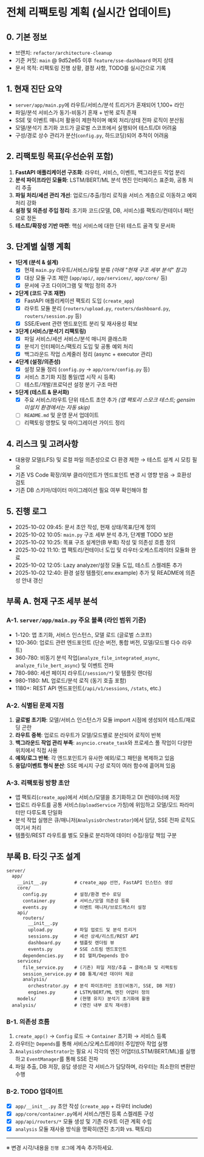 # 전체 리팩토링 계획 (실시간 업데이트)

## 0. 기본 정보
- 브랜치: `refactor/architecture-cleanup`
- 기준 커밋: `main` @ 9d52e65 이후 `feature/sse-dashboard` 머지 상태
- 문서 목적: 리팩토링 진행 상황, 결정 사항, TODO를 실시간으로 기록

## 1. 현재 진단 요약
- `server/app/main.py`에 라우트/서비스/분석 트리거가 혼재되어 1,100+ 라인
- 파일/분석 서비스가 동기-비동기 혼재 + 반복 로직 존재
- SSE 및 이벤트 매니저 활용이 제한적이며 예외 처리/상태 전파 로직이 분산됨
- 모델/분석기 초기화 코드가 글로벌 스코프에서 실행되어 테스트/DI 어려움
- 구성/경로 상수 관리가 분산(`config.py`, 하드코딩)되어 추적이 어려움

## 2. 리팩토링 목표(우선순위 포함)
1. **FastAPI 애플리케이션 구조화**: 라우터, 서비스, 이벤트, 백그라운드 작업 분리
2. **분석 파이프라인 모듈화**: LSTM/BERT/ML 분석 엔진 인터페이스 표준화, 공통 처리 추출
3. **파일 처리/세션 관리 개선**: 업로드/추출/정리 로직을 서비스 계층으로 이동하고 예외 처리 강화
4. **설정 및 의존성 주입 정리**: 초기화 코드(모델, DB, 서비스)를 팩토리/컨테이너 패턴으로 정돈
5. **테스트/확장성 기반 마련**: 핵심 서비스에 대한 단위 테스트 골격 및 문서화

## 3. 단계별 실행 계획
- **1단계 (분석 & 설계)**
  - [x] 현재 `main.py` 라우트/서비스/유틸 분류 *(아래 "현재 구조 세부 분석" 참고)*
  - [x] 대상 모듈 구조 제안 (`app/api/`, `app/services/`, `app/core/` 등)
  - [x] 문서에 구조 다이어그램 및 책임 정의 추가
- **2단계 (코드 구조 재편)**
  - [x] FastAPI 애플리케이션 팩토리 도입 (`create_app`)
  - [x] 라우트 모듈 분리 (`routers/upload.py`, `routers/dashboard.py`, `routers/session.py` 등)
  - [x] SSE/Event 관련 엔드포인트 분리 및 재사용성 확보
- **3단계 (서비스/분석기 리팩토링)**
  - [x] 파일 서비스/세션 서비스/분석 매니저 클래스화
  - [x] 분석기 인터페이스/팩토리 도입 및 공통 예외 처리
  - [x] 백그라운드 작업 스케줄러 정리 (async + executor 관리)
- **4단계 (설정/의존성)**
  - [x] 설정 모듈 정리 (`config.py` → `app/core/config.py` 등)
  - [x] 서비스 초기화 지점 통일(앱 시작 시 등록)
  - [ ] 테스트/개발/프로덕션 설정 분기 구조 마련
- **5단계 (테스트 & 문서화)**
  - [x] 주요 서비스/라우트 단위 테스트 초안 추가 *(앱 팩토리 스모크 테스트; gensim 미설치 환경에서는 자동 skip)*
  - [ ] `README.md` 및 운영 문서 업데이트
  - [ ] 리팩토링 영향도 및 마이그레이션 가이드 정리

## 4. 리스크 및 고려사항
- 대용량 모델(LFS) 및 로컬 파일 의존성으로 CI 환경 제한 → 테스트 설계 시 모킹 필요
- 기존 VS Code 확장/외부 클라이언트가 엔드포인트 변경 시 영향 받음 → 호환성 검토
- 기존 DB 스키마/데이터 마이그레이션 필요 여부 확인해야 함

## 5. 진행 로그
- 2025-10-02 09:45: 문서 초안 작성, 현재 상태/목표/단계 정의
- 2025-10-02 10:05: `main.py` 구조 세부 분석 추가, 단계별 TODO 보완
- 2025-10-02 10:25: 목표 구조 설계안(B 부록) 작성 및 의존성 흐름 정의
- 2025-10-02 11:10: 앱 팩토리/컨테이너 도입 및 라우터·오케스트레이터 모듈화 완료
- 2025-10-02 12:05: Lazy analyzer/설정 모듈 도입, 테스트 스켈레톤 추가
- 2025-10-02 12:40: 환경 설정 템플릿(.env.example) 추가 및 README에 의존성 안내 갱신

## 부록 A. 현재 구조 세부 분석

### A-1. `server/app/main.py` 주요 블록 (라인 범위 기준)
- 1-120: 앱 초기화, 서비스 인스턴스, 모델 로드 (글로벌 스코프)
- 120-360: 업로드 관련 엔드포인트 (단순 버전, 통합 버전, 모델/모드별 다수 라우트)
- 360-780: 비동기 분석 작업(`analyze_file_integrated_async`, `analyze_file_bert_async`) 및 이벤트 전파
- 780-980: 세션 페이지 라우트(`/session/*`) 및 템플릿 렌더링
- 980-1180: ML 업로드/분석 로직 (동기 호출 포함)
- 1180+: REST API 엔드포인트(`/api/v1/sessions`, `/stats`, etc.)

### A-2. 식별된 문제 지점
1. **글로벌 초기화**: 모델/서비스 인스턴스가 모듈 import 시점에 생성되어 테스트/재로딩 곤란
2. **라우트 중복**: 업로드 라우트가 모델/모드별로 분산되어 로직이 반복
3. **백그라운드 작업 관리 부족**: `asyncio.create_task`와 프로세스 풀 작업이 다양한 위치에서 직접 사용
4. **예외/로그 반복**: 각 엔드포인트가 유사한 예외/로그 패턴을 복제하고 있음
5. **응답/이벤트 형식 분산**: SSE 메시지 구성 로직이 여러 함수에 흩어져 있음

### A-3. 리팩토링 방향 초안
- 앱 팩토리(`create_app`)에서 서비스/모델을 초기화하고 DI 컨테이너에 저장
- 업로드 라우트를 공통 서비스(`UploadService` 가칭)에 위임하고 모델/모드 파라미터만 다루도록 단일화
- 분석 작업 실행은 큐/매니저(`AnalysisOrchestrator`)에서 담당, SSE 전파 로직도 여기서 처리
- 템플릿/REST 라우트를 별도 모듈로 분리하여 데이터 수집/응답 책임 구분

## 부록 B. 타깃 구조 설계

```
server/
  app/
    __init__.py          # create_app 선언, FastAPI 인스턴스 생성
    core/
      config.py          # 설정/환경 변수 로딩
      container.py       # 서비스/모델 의존성 등록
      events.py          # 이벤트 매니저/브로드캐스터 설정
    api/
      routers/
        __init__.py
        upload.py        # 파일 업로드 및 분석 트리거
        sessions.py      # 세션 상세/리스트/REST API
        dashboard.py     # 템플릿 렌더링 뷰
        events.py        # SSE 스트림 엔드포인트
      dependencies.py    # DI 헬퍼/Depends 함수
    services/
      file_service.py    # (기존) 파일 저장/추출 → 클래스화 및 리팩토링
      session_service.py # DB 통계/세션 데이터 제공
      analysis/
        orchestrator.py  # 분석 파이프라인 조정(비동기, SSE, DB 저장)
        engines.py       # LSTM/BERT/ML 엔진 어댑터 정의
    models/              # (현행 유지) 분석기 초기화에 활용
  analysis/              # (엔진 내부 로직 재사용)
```

### B-1. 의존성 흐름
1. `create_app()` → `Config` 로드 → `Container` 초기화 → 서비스 등록
2. 라우터는 `Depends`를 통해 서비스/오케스트레이터 주입받아 작업 실행
3. `AnalysisOrchestrator`는 필요 시 각각의 엔진 어댑터(LSTM/BERT/ML)를 실행하고 `EventManager`를 통해 SSE 전파
4. 파일 추출, DB 저장, 응답 생성은 각 서비스가 담당하며, 라우터는 최소한의 변환만 수행

### B-2. TODO 업데이트
- [x] `app/__init__.py` 초안 작성 (`create_app` + 라우터 include)
- [x] `app/core/container.py`에서 서비스/엔진 등록 스켈레톤 구성
- [x] `app/api/routers/*` 모듈 생성 및 기존 라우트 이관 계획 수립
- [x] `analysis` 모듈 재사용 방식을 명확히(엔진 초기화 vs. 팩토리)

---
※ 변경 시각/내용을 `진행 로그`에 계속 추가하세요.

